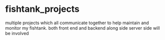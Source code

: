 # fishtank_projects
multiple projects which all communicate together to help maintain and monitor my fishtank. both front end and backend along side server side will be involved

